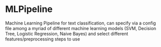 # MLPipeline
Machine Learning Pipeline for text classification, can specify via a config file among a myriad of different machine learning models (SVM, Decision Tree, Logistic Regression, Naive Bayes) and select different features/preprocessing steps to use
